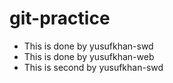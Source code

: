 # git-practice

- This is done by yusufkhan-swd
- This is done by yusufkhan-web
- This is second by yusufkhan-swd
